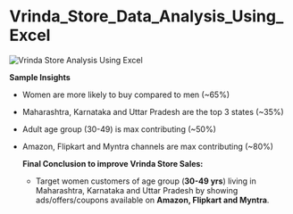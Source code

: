 # Vrinda_Store_Data_Analysis_Using_Excel
 
![Vrinda Store Analysis Using Excel](https://github.com/user-attachments/assets/325233a2-3468-4787-8601-dfa9472c69ce)

**Sample Insights**
* Women are more likely to buy compared to men (~65%)
* Maharashtra, Karnataka and Uttar Pradesh are the top 3 states (~35%)
* Adult age group (30-49) is max contributing (~50%)
* Amazon, Flipkart and Myntra channels are max contributing (~80%)

  **Final Conclusion to improve Vrinda Store Sales:**
  * Target women customers of age group (**30-49 yrs**) living in Maharashtra, Karnataka and Uttar Pradesh by
    showing ads/offers/coupons available on **Amazon, Flipkart and Myntra**.
  
